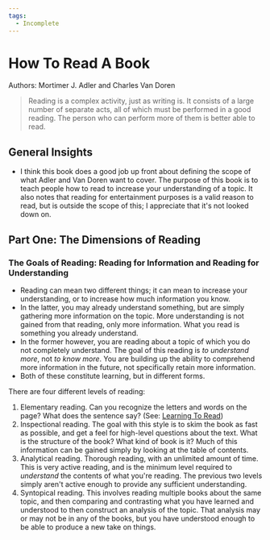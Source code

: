 ```yaml
---
tags:
  - Incomplete
---
```

# How To Read A Book

Authors: Mortimer J. Adler and Charles Van Doren

> Reading is a complex activity, just as writing is. It consists of a large
> number of separate acts, all of which must be performed in a good reading. The
> person who can perform more of them is better able to read.

## General Insights

- I think this book does a good job up front about defining the scope of what
  Adler and Van Doren want to cover. The purpose of this book is to teach people
  how to read to increase your understanding of a topic. It also notes that
  reading for entertainment purposes is a valid reason to read, but is outside
  the scope of this; I appreciate that it's not looked down on.

## Part One: The Dimensions of Reading

### The Goals of Reading: Reading for Information and Reading for Understanding

- Reading can mean two different things; it can mean to increase your
  understanding, or to increase how much information you know.
- In the latter, you may already understand something, but are simply gathering
  more information on the topic. More understanding is not gained from that
  reading, only more information. What you read is something you already
  understand.
- In the former however, you are reading about a topic of which you do not
  completely understand. The goal of this reading is _to understand more_, not
  _to know more_. You are building up the ability to comprehend more information
  in the future, not specifically retain more information.
- Both of these constitute learning, but in different forms.

There are four different levels of reading:

1. Elementary reading. Can you recognize the letters and words on the page? What
   does the sentence say? (See: [Learning To
   Read](/reading/learning-to-read.md))
2. Inspectional reading. The goal with this style is to skim the book as fast as
   possible, and get a feel for high-level questions about the text. What is the
   structure of the book? What kind of book is it? Much of this information can
   be gained simply by looking at the table of contents.
3. Analytical reading. Thorough reading, with an unlimited amount of time. This
   is very active reading, and is the minimum level required to _understand_ the
   contents of what you're reading. The previous two levels simply aren't active
   enough to provide any sufficient understanding.
4. Syntopical reading. This involves reading multiple books about the same
   topic, and then comparing and contrasting what you have learned and
   understood to then construct an analysis of the topic. That analysis may or
   may not be in any of the books, but you have understood enough to be able to
   produce a new take on things.

